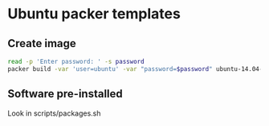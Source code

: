 # Ubuntu packer templates

## Create image

```bash
read -p 'Enter password: ' -s password
packer build -var 'user=ubuntu' -var "password=$password" ubuntu-14.04-server-amd64.json
```

## Software pre-installed

Look in scripts/packages.sh


